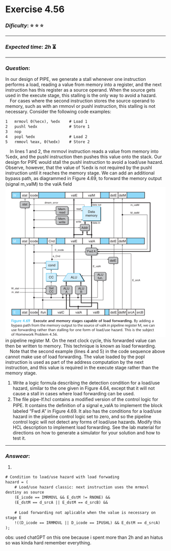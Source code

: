 Exercise 4.56
==============

### ***Dificulty***: :star: :star: :star:

---

### ***Expected time***: ***2h*** :hourglass_flowing_sand:

---

### ***Question***:
In our design of PIPE, we generate a stall whenever one instruction performs a load, reading a value from memory into a register, and the next instruction has this register as a source operand. When the source gets used in the execute stage, this stalling is the only way to avoid a hazard.  
&emsp;For cases where the second instruction stores the source operand to memory, such as with an rmmovl or pushl instruction, this stalling is not necessary. Consider the following code examples:  

```
1   mrmovl 0(%ecx), %edx    # Load 1
2   pushl %edx              # Store 1
3   nop
4   popl %edx               # Load 2
5   rmmovl %eax, 0(%edx)    # Store 2
```  

&emsp;In lines 1 and 2, the mrmovl instruction reads a value from memory into %edx, and the pushl instruction then pushes this value onto the stack. Our design for PIPE would stall the pushl instruction to avoid a load/use hazard. Observe, however, that the value of %edx is not required by the pushl instruction until it reaches the memory stage. We can add an additional bypass path, as diagrammed in Figure 4.69, to forward the memory output (signal m_valM) to the valA ﬁeld  
![Figure 4.69](./image.png)  
in pipeline register M. On the next clock cycle, this forwarded value can then be written to memory. This technique is known as load forwarding.  
&emsp;Note that the second example (lines 4 and 5) in the code sequence above cannot make use of load forwarding. The value loaded by the popl instruction is used as part of the address computation by the next instruction, and this value is required in the execute stage rather than the memory stage.  
1. Write a logic formula describing the detection condition for a load/use hazard, similar to the one given in Figure 4.64, except that it will not cause a stall in cases where load forwarding can be used.
2. The ﬁle pipe-lf.hcl contains a modiﬁed version of the control logic for PIPE. It contains the deﬁnition of a signal e_valA to implement the block labeled “Fwd A” in Figure 4.69. It also has the conditions for a load/use hazard in the pipeline control logic set to zero, and so the pipeline control logic will not detect any forms of load/use hazards. Modify this HCL description to implement load forwarding. See the lab material for directions on how to generate a simulator for your solution and how to test it.

---  

### ***Answear***:  
1. 
```
# Condition to load/use hazard with load forwading
hazard = (
    # Load/use hazard classic: next instruction uses the mrmovl destiny as source
    (E_icode == IMRMOVL && E_dstM != RNONE) &&
    (E_dstM == d_srcA || E_dstM == d_srcB) &&

    # Load forwarding not aplicable when the value is necessary on stage E
    !((D_icode == IRMMOVL || D_icode == IPUSHL) && E_dstM == d_srcA)
);
```
obs: used chatGPT on this one because i spent more than 2h and an hiatus so was kinda hard remember everything.